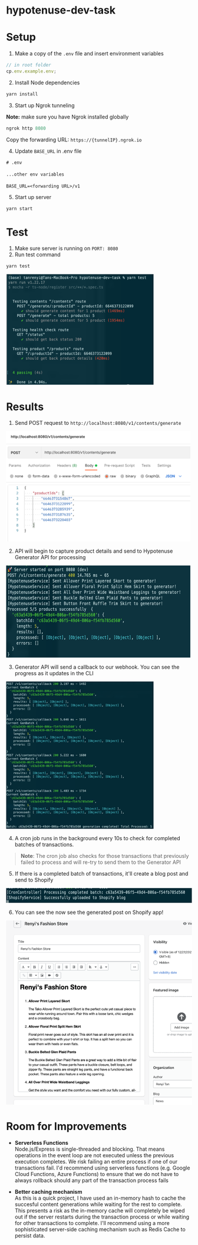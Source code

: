 # hypotenuse-dev-task

# Setup

1. Make a copy of the `.env` file and insert environment variables

```js
// in root folder
cp.env.example.env;
```

2. Install Node dependencies

```js
yarn install
```

3. Start up Ngrok tunneling

**Note:** make sure you have Ngrok installed globally

```js
ngrok http 8080
```

Copy the forwarding URL: `https://{tunnelIP}.ngrok.io`

4. Update `BASE_URL` in .env file

```.env
# .env

...other env variables

BASE_URL=<forwarding URL>/v1
```

5. Start up server

```js
yarn start
```

# Test

1. Make sure server is running on `PORT: 8080`
2. Run test command

```js
yarn test
```

<img src="./assets/test_results.png" width="400" height="300">

# Results

1. Send POST request to `http://localhost:8080/v1/contents/generate`

<img src="./assets/postman_post_request.png" width="500" height="300">

2. API will begin to capture product details and send to Hypotenuse Generator API for processing

<img src="./assets/generate-contents-processed.png" width="500" height="250">

3. Generator API will send a callback to our webhook. You can see the progress as it updates in the CLI

<img src="./assets/processing_progress.png" width="400" height="400">

4. A cron job runs in the background every 10s to check for completed batches of transactions. 

> **Note**: The cron job also checks for those transactions that previously failed to process and will re-try to send them to the Generator API

5. If there is a completed batch of transactions, it'll create a blog post and send to Shopify

<img src="./assets/cronjob.png" width="800" height="40">

6. You can see the now see the generated post on Shopify app!

<img src="./assets/shopify_blog_draft.png" width="600" height="500">



# Room for Improvements
- **Serverless Functions** <br>
Node.js/Express is single-threaded and blocking. That means operations in the event loop are not executed unless the previous execution completes. We risk failing an entire process if one of our transactions fail. I'd recommend using serverless functions (e.g. Google Cloud Functions, Azure Functions) to ensure that we do not have to always rollback should any part of the transaction process fails

- **Better caching mechanism** <br>
As this is a quick project, I have used an in-memory hash to cache the succesful content generations while waiting for the rest to complete. This presents a risk as the in-memory cache will completely be wiped out if the server restarts during the transaction process or while waiting for other transactions to complete. I'll recommend using a more sophisticated server-side caching mechanism such as Redis Cache to persist data. 

